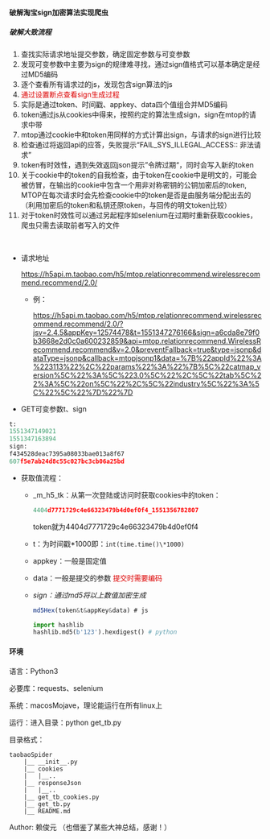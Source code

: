 #### 破解淘宝sign加密算法实现爬虫

##### 破解大致流程



1. 查找实际请求地址提交参数，确定固定参数与可变参数
2. 发现可变参数中主要为sign的规律难寻找，通过sign值格式可以基本确定是经过MD5编码
3. 逐个查看所有请求过的js，发现包含sign算法的js
4. <font color="#dd0000">通过设置断点查看sign生成过程</font>
5. 实际是通过token、时间戳、appkey、data四个值组合并MD5编码	
6. token通过js从cookies中得来，按照约定的算法生成sign，sign在mtop的请求中带
7. mtop通过cookie中和token用同样的方式计算出sign，与请求的sign进行比较
8. 检查通过将返回api的应答，失败提示“FAIL_SYS_ILLEGAL_ACCESS:: 非法请求”
9. token有时效性，遇到失效返回json提示”令牌过期“，同时会写入新的token
10. 关于cookie中的token的自我检查，由于token在cookie中是明文的，可能会被仿冒，在输出的cookie中包含一个用非对称密钥的公钥加密后的token, MTOP在每次请求时会先检查cookie中的token是否是由服务端分配出去的（利用加密后的token和私钥还原token，与回传的明文token比较）
11. 对于token时效性可以通过另起程序如selenium在过期时重新获取cookies，爬虫只需去读取前者写入的文件

​	

- 请求地址

  https://h5api.m.taobao.com/h5/mtop.relationrecommend.wirelessrecommend.recommend/2.0/

  - 例：

    https://h5api.m.taobao.com/h5/mtop.relationrecommend.wirelessrecommend.recommend/2.0/?jsv=2.4.5&appKey=12574478&t=1551347276166&sign=a6cda8e79f0b3668e2d0c0a600232859&api=mtop.relationrecommend.WirelessRecommend.recommend&v=2.0&preventFallback=true&type=jsonp&dataType=jsonp&callback=mtopjsonp1&data=%7B%22appId%22%3A%223113%22%2C%22params%22%3A%22%7B%5C%22catmap_version%5C%22%3A%5C%223.0%5C%22%2C%5C%22tab%5C%22%3A%5C%22on%5C%22%2C%5C%22industry%5C%22%3A%5C%22%5C%22%7D%22%7D

    

- GET可变参数t、sign

```python
t:
1551347149021 
1551347163894
sign:
f434528deac7395a08033bae013a8f67
607f5e7ab24d8c55c027bc3cb06a25bd
```



- 获取值流程：

  - _m_h5_tk：从第一次登陆或访问时获取cookies中的token：

    ```python
    4404d7771729c4e66323479b4d0ef0f4_1551356782807
    ```

    token就为4404d7771729c4e66323479b4d0ef0f4

  - t：为时间戳*1000即：`int(time.time()\*1000)`

  - appkey：一般是固定值

  - data：一般是提交的参数 <font color="#dd0000">提交时需要编码</font>

  - *sign：通过md5将以上数值加密生成*

    ```javascript
    md5Hex(token&t&appKey&data) # js
    ```

    ```python
    import hashlib
    hashlib.md5(b'123').hexdigest() # python
    ```



#### 环境

语言：Python3

必要库：requests、selenium

系统：macosMojave，理论能运行在所有linux上

运行：进入目录：python get_tb.py

目录格式：

```
taobaoSpider
    |__ __init__.py
    |__ cookies
    |	|__..
    |__ responseJson
    |	|__..
    |__ get_tb_cookies.py
    |__ get_tb.py
    |__ README.md
```



Author: 赖俊元
（也借鉴了某些大神总结，感谢！）